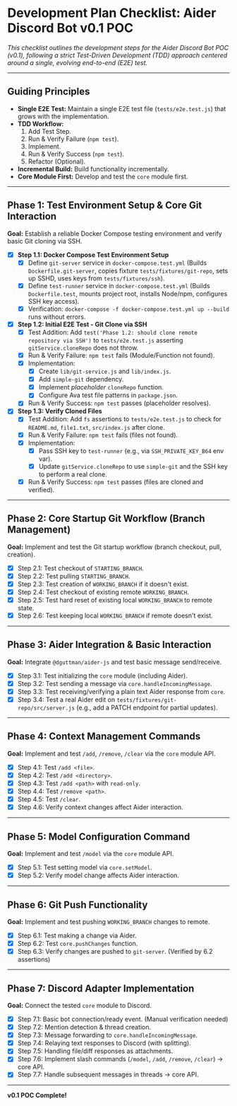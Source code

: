 # Development Plan Checklist: Aider Discord Bot v0.1 POC

*This checklist outlines the development steps for the Aider Discord Bot POC (v0.1), following a strict Test-Driven Development (TDD) approach centered around a single, evolving end-to-end (E2E) test.*

---

## Guiding Principles

*   **Single E2E Test:** Maintain a single E2E test file (`tests/e2e.test.js`) that grows with the implementation.
*   **TDD Workflow:**
    1.  Add Test Step.
    2.  Run & Verify Failure (`npm test`).
    3.  Implement.
    4.  Run & Verify Success (`npm test`).
    5.  Refactor (Optional).
*   **Incremental Build:** Build functionality incrementally.
*   **Core Module First:** Develop and test the `core` module first.

---

## Phase 1: Test Environment Setup & Core Git Interaction

**Goal:** Establish a reliable Docker Compose testing environment and verify basic Git cloning via SSH.

*   [x] **Step 1.1: Docker Compose Test Environment Setup**
    *   [x] Define `git-server` service in `docker-compose.test.yml` (Builds `Dockerfile.git-server`, copies fixture `tests/fixtures/git-repo`, sets up SSHD, uses keys from `tests/fixtures/ssh`).
    *   [x] Define `test-runner` service in `docker-compose.test.yml` (Builds `Dockerfile.test`, mounts project root, installs Node/npm, configures SSH key access).
    *   [x] Verification: `docker-compose -f docker-compose.test.yml up --build` runs without errors.
*   [x] **Step 1.2: Initial E2E Test - Git Clone via SSH**
    *   [x] Test Addition: Add `test('Phase 1.2: should clone remote repository via SSH')` to `tests/e2e.test.js` asserting `gitService.cloneRepo` does not throw.
    *   [x] Run & Verify Failure: `npm test` fails (Module/Function not found).
    *   [x] Implementation:
        *   [x] Create `lib/git-service.js` and `lib/index.js`.
        *   [x] Add `simple-git` dependency.
        *   [x] Implement *placeholder* `cloneRepo` function.
        *   [x] Configure Ava test file patterns in `package.json`.
    *   [x] Run & Verify Success: `npm test` passes (placeholder resolves).
*   [x] **Step 1.3: Verify Cloned Files**
    *   [x] Test Addition: Add `fs` assertions to `tests/e2e.test.js` to check for `README.md`, `file1.txt`, `src/index.js` after clone.
    *   [x] Run & Verify Failure: `npm test` fails (files not found).
    *   [x] Implementation:
        *   [x] Pass SSH key to `test-runner` (e.g., via `SSH_PRIVATE_KEY_B64` env var).
        *   [x] Update `gitService.cloneRepo` to use `simple-git` and the SSH key to perform a real clone.
    *   [x] Run & Verify Success: `npm test` passes (files are cloned and verified).

---

## Phase 2: Core Startup Git Workflow (Branch Management)

**Goal:** Implement and test the Git startup workflow (branch checkout, pull, creation).

*   [x] Step 2.1: Test checkout of `STARTING_BRANCH`.
*   [x] Step 2.2: Test pulling `STARTING_BRANCH`.
*   [x] Step 2.3: Test creation of `WORKING_BRANCH` if it doesn't exist.
*   [x] Step 2.4: Test checkout of existing remote `WORKING_BRANCH`.
*   [x] Step 2.5: Test hard reset of existing local `WORKING_BRANCH` to remote state.
*   [x] Step 2.6: Test keeping local `WORKING_BRANCH` if remote doesn't exist.

---

## Phase 3: Aider Integration & Basic Interaction

**Goal:** Integrate `@dguttman/aider-js` and test basic message send/receive.

*   [x] Step 3.1: Test initializing the `core` module (including Aider).
*   [x] Step 3.2: Test sending a message via `core.handleIncomingMessage`.
*   [x] Step 3.3: Test receiving/verifying a plain text Aider response from `core`.
*   [x] Step 3.4: Test a real Aider edit on `tests/fixtures/git-repo/src/server.js` (e.g., add a PATCH endpoint for partial updates).

---

## Phase 4: Context Management Commands

**Goal:** Implement and test `/add`, `/remove`, `/clear` via the `core` module API.

*   [x] Step 4.1: Test `/add <file>`.
*   [x] Step 4.2: Test `/add <directory>`.
*   [x] Step 4.3: Test `/add <path>` with `read-only`.
*   [x] Step 4.4: Test `/remove <path>`.
*   [x] Step 4.5: Test `/clear`.
*   [x] Step 4.6: Verify context changes affect Aider interaction.

---

## Phase 5: Model Configuration Command

**Goal:** Implement and test `/model` via the `core` module API.

*   [x] Step 5.1: Test setting model via `core.setModel`.
*   [x] Step 5.2: Verify model change affects Aider interaction.

---

## Phase 6: Git Push Functionality

**Goal:** Implement and test pushing `WORKING_BRANCH` changes to remote.

*   [x] Step 6.1: Test making a change via Aider.
*   [x] Step 6.2: Test `core.pushChanges` function.
*   [x] Step 6.3: Verify changes are pushed to `git-server`. (Verified by 6.2 assertions)

---

## Phase 7: Discord Adapter Implementation

**Goal:** Connect the tested `core` module to Discord.

*   [x] Step 7.1: Basic bot connection/ready event. (Manual verification needed)
*   [x] Step 7.2: Mention detection & thread creation.
*   [x] Step 7.3: Message forwarding to `core.handleIncomingMessage`.
*   [x] Step 7.4: Relaying text responses to Discord (with splitting).
*   [x] Step 7.5: Handling file/diff responses as attachments.
*   [x] Step 7.6: Implement slash commands (`/model`, `/add`, `/remove`, `/clear`) -> core API.
*   [x] Step 7.7: Handle subsequent messages in threads -> core API.

---

**v0.1 POC Complete!** 
